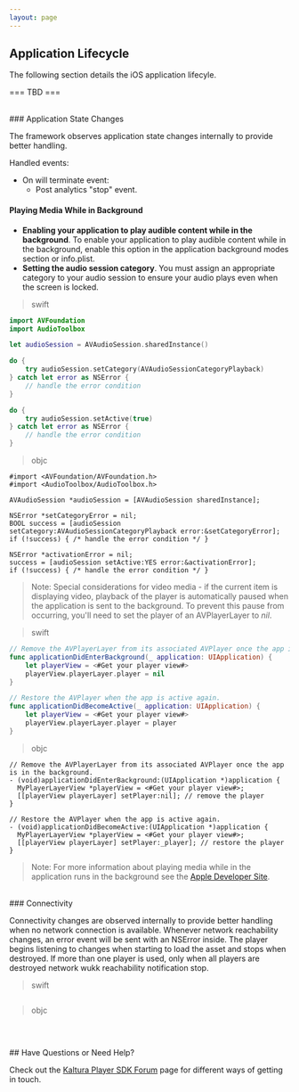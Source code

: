 ```yaml
---
layout: page
---
```


## Application Lifecycle  

The following section details the iOS application lifecyle.

=== TBD ===

</br>
### Application State Changes

The framework observes application state changes internally to provide better handling.

Handled events:
* On will terminate event:
	* Post analytics "stop" event.

#### Playing Media While in Background

* **Enabling your application to play audible content while in the background**. To enable your application to play audible content while in the background, enable this option in the application background modes section or info.plist.
* **Setting the audio session category**. You must assign an appropriate category to your audio session to ensure your audio plays even when the screen is locked.

>swift

```swift
import AVFoundation
import AudioToolbox

let audioSession = AVAudioSession.sharedInstance()

do {
    try audioSession.setCategory(AVAudioSessionCategoryPlayback)
} catch let error as NSError {
    // handle the error condition
}

do {
    try audioSession.setActive(true)
} catch let error as NSError {
    // handle the error condition
}
```
>objc

```objc
#import <AVFoundation/AVFoundation.h>
#import <AudioToolbox/AudioToolbox.h>
 
AVAudioSession *audioSession = [AVAudioSession sharedInstance];
 
NSError *setCategoryError = nil;
BOOL success = [audioSession setCategory:AVAudioSessionCategoryPlayback error:&setCategoryError];
if (!success) { /* handle the error condition */ }
 
NSError *activationError = nil;
success = [audioSession setActive:YES error:&activationError];
if (!success) { /* handle the error condition */ }
```

>Note: Special considerations for video media - if the current item is displaying video, playback of the player is automatically paused when the application is sent to the background. To prevent this pause from occurring, you'll need to set the player of an AVPlayerLayer to *nil*.

>swift

```swift
// Remove the AVPlayerLayer from its associated AVPlayer once the app is in the background.
func applicationDidEnterBackground(_ application: UIApplication) {
    let playerView = <#Get your player view#>
    playerView.playerLayer.player = nil
}

// Restore the AVPlayer when the app is active again.
func applicationDidBecomeActive(_ application: UIApplication) {
    let playerView = <#Get your player view#>
    playerView.playerLayer.player = player
}
```
>objc

```objc
// Remove the AVPlayerLayer from its associated AVPlayer once the app is in the background.
- (void)applicationDidEnterBackground:(UIApplication *)application {
  MyPlayerLayerView *playerView = <#Get your player view#>;
  [[playerView playerLayer] setPlayer:nil]; // remove the player
}
 
// Restore the AVPlayer when the app is active again.
- (void)applicationDidBecomeActive:(UIApplication *)application {
  MyPlayerLayerView *playerView = <#Get your player view#>;
  [[playerView playerLayer] setPlayer:_player]; // restore the player
}
```

> Note: For more information about playing media while in the application runs in the background see the [Apple Developer Site](https://developer.apple.com/library/content/qa/qa1668/_index.html).

</br>
### Connectivity

Connectivity changes are observed internally to provide better handling when no network connection is available.
Whenever network reachability changes, an error event will be sent with an NSError inside.
The player begins listening to changes when starting to load the asset and stops when destroyed.
If more than one player is used, only when all players are destroyed network wukk reachability notification stop.

>swift

```swift


```
>objc

```objc


```
</br>
## Have Questions or Need Help?

Check out the [Kaltura Player SDK Forum](https://forum.kaltura.org/c/playkit) page for different ways of getting in touch.
